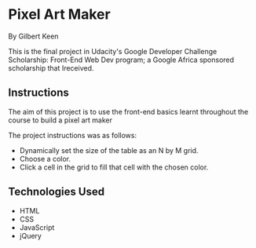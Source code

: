 # Pixel Art Maker

By Gilbert Keen

This is the final project in Udacity's Google Developer Challenge Scholarship: Front-End Web Dev program; a Google  Africa sponsored scholarship that Ireceived.

## Instructions
The aim of this project is to use the front-end basics learnt throughout the course to build a pixel art maker

The project instructions was as follows:

* Dynamically set the size of the table as an N by M grid.
* Choose a color.
* Click a cell in the grid to fill that cell with the chosen color.

## Technologies Used
* HTML
* CSS
* JavaScript
* jQuery



